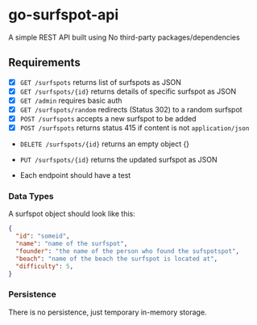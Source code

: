 # go-surfspot-api

A simple REST API built using No third-party packages/dependencies

## Requirements

* [x] `GET /surfspots` returns list of surfspots as JSON
* [x] `GET /surfspots/{id}` returns details of specific surfspot as JSON
* [x] `GET /admin` requires basic auth
* [x] `GET /surfspots/random` redirects (Status 302) to a random surfspot
* [x] `POST /surfspots` accepts a new surfspot to be added
* [x] `POST /surfspots` returns status 415 if content is not `application/json`
* `DELETE /surfspots/{id}` returns an empty object {}
* `PUT /surfspots/{id}` returns the updated surfspot as JSON

* Each endpoint should have a test

### Data Types

A surfspot object should look like this:
```json
{
  "id": "someid",
  "name": "name of the surfspot",
  "founder": "the name of the person who found the sufspotspot",
  "beach": "name of the beach the surfspot is located at",
  "difficulty": 5, 
}
```

### Persistence

There is no persistence, just temporary in-memory storage.
